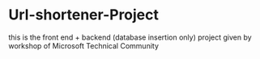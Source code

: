 # Url-shortener-Project
this is the front end + backend (database insertion only) project given by workshop of Microsoft Technical Community

